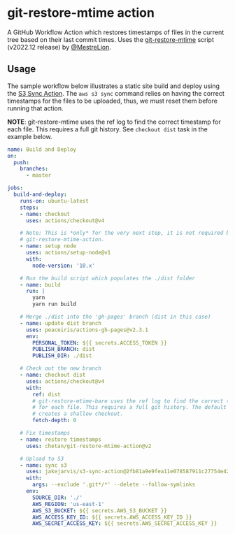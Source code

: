 # git-restore-mtime action

A GitHub Workflow Action which restores timestamps of files in the current tree based on their last commit times. Uses the [git-restore-mtime](https://github.com/MestreLion/git-tools) script (v2022.12 release) by [@MestreLion](https://github.com/MestreLion).

## Usage

The sample workflow below illustrates a static site build and deploy using the
[S3 Sync Action](https://github.com/jakejarvis/s3-sync-action). The `aws s3 sync` command relies on having the
correct timestamps for the files to be uploaded, thus, we must reset them before
running that action.

__NOTE__: git-restore-mtime uses the ref log to find the correct timestamp
for each file. This requires a full git history.  See `checkout dist` task in
the example below.

```yaml
name: Build and Deploy
on:
  push:
    branches:
      - master

jobs:
  build-and-deploy:
    runs-on: ubuntu-latest
    steps:
    - name: checkout
      uses: actions/checkout@v4

    # Note: This is *only* for the very next step, it is not required by
    # git-restore-mtime-action.
    - name: setup node
      uses: actions/setup-node@v1
      with:
        node-version: '10.x'

    # Run the build script which populates the ./dist folder
    - name: build
      run: |
        yarn
        yarn run build

    # Merge ./dist into the 'gh-pages' branch (dist in this case)
    - name: update dist branch
      uses: peaceiris/actions-gh-pages@v2.3.1
      env:
        PERSONAL_TOKEN: ${{ secrets.ACCESS_TOKEN }}
        PUBLISH_BRANCH: dist
        PUBLISH_DIR: ./dist

    # Check out the new branch
    - name: checkout dist
      uses: actions/checkout@v4
      with:
        ref: dist
        # git-restore-mtime-bare uses the ref log to find the correct timestamp
        # for each file. This requires a full git history. The default value (1)
        # creates a shallow checkout.
        fetch-depth: 0

    # Fix timestamps
    - name: restore timestamps
      uses: chetan/git-restore-mtime-action@v2

    # Upload to S3
    - name: sync s3
      uses: jakejarvis/s3-sync-action@2fb81a9e9fea11e078587911c27754e42e6a6e88
      with:
        args: --exclude '.git*/*' --delete --follow-symlinks
      env:
        SOURCE_DIR: './'
        AWS_REGION: 'us-east-1'
        AWS_S3_BUCKET: ${{ secrets.AWS_S3_BUCKET }}
        AWS_ACCESS_KEY_ID: ${{ secrets.AWS_ACCESS_KEY_ID }}
        AWS_SECRET_ACCESS_KEY: ${{ secrets.AWS_SECRET_ACCESS_KEY }}

```
